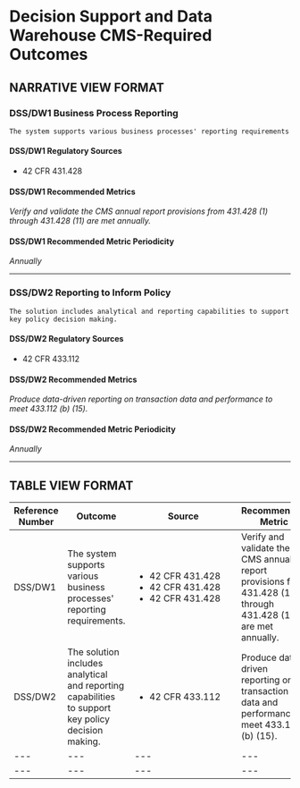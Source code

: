 # Decision Support and Data Warehouse CMS-Required Outcomes
## NARRATIVE VIEW FORMAT

### DSS/DW1 Business Process Reporting

`The system supports various business processes' reporting requirements `

#### DSS/DW1 Regulatory Sources
- 42 CFR 431.428

#### DSS/DW1 Recommended Metrics
*Verify and validate the CMS annual report provisions from 431.428 (1) through 431.428 (11) are met annually.*

#### DSS/DW1 Recommended Metric Periodicity
*Annually*

---

### DSS/DW2 Reporting to Inform Policy

`The solution includes analytical and reporting capabilities to support key policy decision making.`

#### DSS/DW2 Regulatory Sources
- 42 CFR 433.112

#### DSS/DW2 Recommended Metrics
*Produce data-driven reporting on transaction data and performance to meet 433.112 (b) (15).*

#### DSS/DW2 Recommended Metric Periodicity
*Annually*

---
## TABLE VIEW FORMAT

| **Reference Number** | **Outcome** | &nbsp;&nbsp;&nbsp;&nbsp;&nbsp;&nbsp;&nbsp;&nbsp;&nbsp;&nbsp;&nbsp;&nbsp;&nbsp;&nbsp;**Source**&nbsp;&nbsp;&nbsp;&nbsp;&nbsp;&nbsp;&nbsp;&nbsp;&nbsp;&nbsp;&nbsp;&nbsp;&nbsp;&nbsp; | **Recommended Metric** | **Recommended Periodicity** |
| --- | --- | --- | --- | --- |
| DSS/DW1 | The system supports various business processes' reporting requirements. | <ul><li>42 CFR 431.428</li><li>42 CFR 431.428</li><li>42 CFR 431.428</li></ul> | Verify and validate the CMS annual report provisions from 431.428 (1) through 431.428 (11) are met annually. | Annual |
| DSS/DW2 | The solution includes analytical and reporting capabilities to support key policy decision making. | <ul><li>42 CFR 433.112</li></ul> | Produce data-driven reporting on transaction data and performance to meet 433.112 (b) (15). | Annual |
| --- | --- | --- | --- | --- |
| --- | --- | --- | --- | --- |
